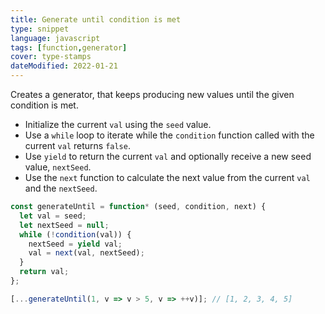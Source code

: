 ```yaml
---
title: Generate until condition is met
type: snippet
language: javascript
tags: [function,generator]
cover: type-stamps
dateModified: 2022-01-21
---
```


Creates a generator, that keeps producing new values until the given condition is met.

- Initialize the current `val` using the `seed` value.
- Use a `while` loop to iterate while the `condition` function called with the current `val` returns `false`.
- Use `yield` to return the current `val` and optionally receive a new seed value, `nextSeed`.
- Use the `next` function to calculate the next value from the current `val` and the `nextSeed`.

```js
const generateUntil = function* (seed, condition, next) {
  let val = seed;
  let nextSeed = null;
  while (!condition(val)) {
    nextSeed = yield val;
    val = next(val, nextSeed);
  }
  return val;
};

[...generateUntil(1, v => v > 5, v => ++v)]; // [1, 2, 3, 4, 5]
```
